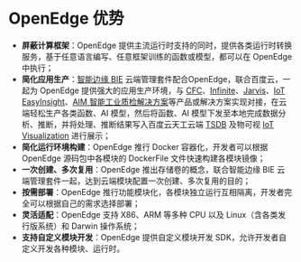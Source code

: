 # OpenEdge 优势

 - **屏蔽计算框架**：OpenEdge 提供主流运行时支持的同时，提供各类运行时转换服务，基于任意语言编写、任意框架训练的函数或模型，都可以在 OpenEdge 中执行；
 - **简化应用生产**：[智能边缘 BIE](https://cloud.baidu.com/product/bie.html) 云端管理套件配合OpenEdge，联合百度云，一起为 OpenEdge 提供强大的应用生产环境，与 [CFC](https://cloud.baidu.com/product/cfc.html)、[Infinite](https://cloud.baidu.com/product/infinite.html)、[Jarvis](http://di.baidu.com/product/jarvis)、[IoT EasyInsight](https://cloud.baidu.com/product/ist.html)、[AIM 智能工业质检解决方案](https://cloud.baidu.com/solution/aim.html)等产品或解决方案实现对接，在云端轻松生产各类函数、AI 模型，然后将函数、AI 模型下发至本地完成数据分析、推断，并将处理、推断结果写入百度云天工云端 [TSDB](https://cloud.baidu.com/product/tsdb.html) 及物可视 [IoT Visualization](https://cloud.baidu.com/product/iotviz.html) 进行展示；
 - **简化运行环境构建**：OpenEdge 推行 Docker 容器化，开发者可以根据 OpenEdge 源码包中各模块的 DockerFile 文件快速构建各模块镜像；
 - **一次创建、多次复用**：OpenEdge 推出存储卷的概念，联合智能边缘 BIE 云端管理套件一起，达到云端模块配置一次创建、多次复用的目的；
 - **按需部署**：OpenEdge 推行功能模块化，各模块独立运行互相隔离，开发者完全可以根据自己的需求选择部署；
 - **灵活适配**：OpenEdge 支持 X86、ARM 等多种 CPU 以及 Linux（含各类发行版系统）和 Darwin 操作系统；
 - **支持自定义模块开发**：OpenEdge 提供自定义模块开发 SDK，允许开发者自定义开发各种模块、运行时。